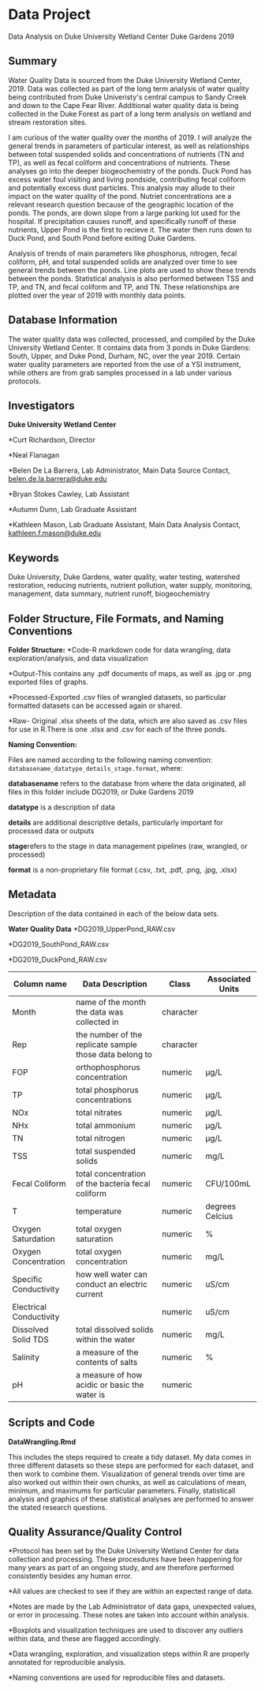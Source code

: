 # Data Project
Data Analysis on Duke University Wetland Center Duke Gardens 2019

## Summary
Water Quality Data is sourced from the Duke University Wetland Center, 2019. Data was collected as part of the long term analysis of water quality being contributed from Duke Univeristy's central campus to Sandy Creek and down to the Cape Fear River. Additional water quality data is being collected in the Duke Forest as part of a long term analysis on wetland and stream restoration sites.


I am curious of the water quality over the months of 2019. I will analyze the general trends in parameters of particular interest, as well as relationships between total suspended solids and concentrations of nutrients (TN and TP), as well as fecal coliform and concentrations of nutrients. These analyses go into the deeper biogeochemistry of the ponds. Duck Pond has excess water foul visiting and living pondside, contributing fecal coliform and potentially excess dust particles. This analysis may allude to their impact on the water quality of the pond. Nutriet concentrations are a relevant research question because of the geographic location of the ponds. The ponds, are down slope from a large parking lot used for the hospital. If precipitation causes runoff, and specifically runoff of these nutrients, Upper Pond is the first to recieve it. The water then runs down to Duck Pond, and South Pond before exiting Duke Gardens. 

Analysis of trends of main parameters like phosphorus, nitrogen, fecal coliform, pH, and total suspended solids are analyzed over time to see general trends between the ponds. Line plots are used to show these trends between the ponds. Statistical analysis is also performed between TSS and TP, and TN, and fecal coliform and TP, and TN. These relationships are plotted over the year of 2019 with monthly data points.


## Database Information
The water quality data was collected, processed, and compiled by the Duke University Wetland Center. It contains data from 3 ponds in Duke Gardens: South, Upper, and Duke Pond, Durham, NC, over the year 2019. Certain water quality parameters are reported from the use of a YSI instrument, while others are from grab samples processed in a lab under various protocols. 



## Investigators
**Duke University Wetland Center**

*Curt Richardson, Director

*Neal Flanagan

*Belen De La Barrera, Lab Administrator, Main Data Source Contact, belen.de.la.barrera@duke.edu

*Bryan Stokes Cawley, Lab Assistant

*Autumn Dunn, Lab Graduate Assistant

*Kathleen Mason, Lab Graduate Assistant, Main Data Analysis Contact, kathleen.f.mason@duke.edu






## Keywords
Duke University, Duke Gardens, water quality, water testing, watershed restoration, reducing nutrients, nutrient pollution, water supply, monitoring, management, data summary, nutrient runoff, biogeochemistry


## Folder Structure, File Formats, and Naming Conventions 
**Folder Structure:**
*Code-R markdown code for data wrangling, data exploration/analysis, and data visualization

*Output-This contains any .pdf documents of maps, as well as .jpg or .png exported files of graphs.

*Processed-Exported .csv files of wrangled datasets, so particular formatted datasets can be accessed again or shared.

*Raw- Original .xlsx sheets of the data, which are also saved as .csv files for use in R.There is one .xlsx and .csv for each of the three ponds.



**Naming Convention:**

Files are named according to the following naming convention: `databasename_datatype_details_stage.format`, where: 

**databasename** refers to the database from where the data originated, all files in this folder include DG2019, or Duke Gardens 2019

**datatype** is a description of data 

**details** are additional descriptive details, particularly important for processed data or outputs

**stage**refers to the stage in data management pipelines (raw, wrangled, or processed)

**format** is a non-proprietary file format (.csv, .txt, .pdf, .png, .jpg, .xlsx)


## Metadata
Description of the data contained in each of the below data sets.


**Water Quality Data**
*DG2019_UpperPond_RAW.csv

*DG2019_SouthPond_RAW.csv

*DG2019_DuckPond_RAW.csv


Column name | Data Description | Class | Associated Units
--------|-----|--------|-------
Month | name of the month the data was collected in | character
Rep | the number of the replicate sample those data belong to | character
FOP| orthophosphorus concentration | numeric | µg/L
TP| total phosphorus concentrations | numeric | µg/L
NOx | total nitrates | numeric | µg/L
NHx | total ammonium | numeric | µg/L
TN | total nitrogen | numeric | µg/L
TSS | total suspended solids | numeric | mg/L
Fecal Coliform | total concentration of the bacteria fecal coliform | numeric | CFU/100mL
T | temperature | numeric | degrees Celcius
Oxygen Saturdation | total oxygen saturation | numeric | %
Oxygen Concentration | total oxygen concentration | numeric | mg/L
Specific Conductivity | how well water can conduct an electric current | numeric | uS/cm
Electrical Conductivity|   | numeric | uS/cm
Dissolved Solid TDS | total dissolved solids within the water | numeric | mg/L
Salinity | a measure of the contents of salts | numeric | %
pH | a measure of how acidic or basic the water is| numeric |





## Scripts and Code
**DataWrangling.Rmd**

This includes the steps required to create a tidy dataset. My data comes in three different datasets so these steps are performed for each dataset, and then work to combine them. Visualization of general trends over time are also worked out within their own chunks, as well as calculations of mean, minimum, and maximums for particular parameters. Finally, statisticall analysis and graphics of these statistical analyses are performed to answer the stated research questions. 



## Quality Assurance/Quality Control
*Protocol has been set by the Duke University Wetland Center for data collection and processing. These procesdures have been happening for many years as part of an ongoing study, and are therefore performed consistently besides any human error.

*All values are checked to see if they are within an expected range of data.

*Notes are made by the Lab Administrator of data gaps, unexpected values, or error in processing. These notes are taken into account within analysis.

*Boxplots and visualization techniques are used to discover any outliers within data, and these are flagged accordingly. 

*Data wrangling, exploration, and visualization steps within R are properly annotated for reproducible analysis.

*Naming conventions are used for reproducible files and datasets. 

